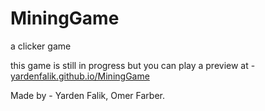 # MiningGame
a clicker game

this game is still in progress but you can play a preview at - 
[yardenfalik.github.io/MiningGame](https://yardenfalik.github.io/MiningGame)

Made by - Yarden Falik, Omer Farber.

